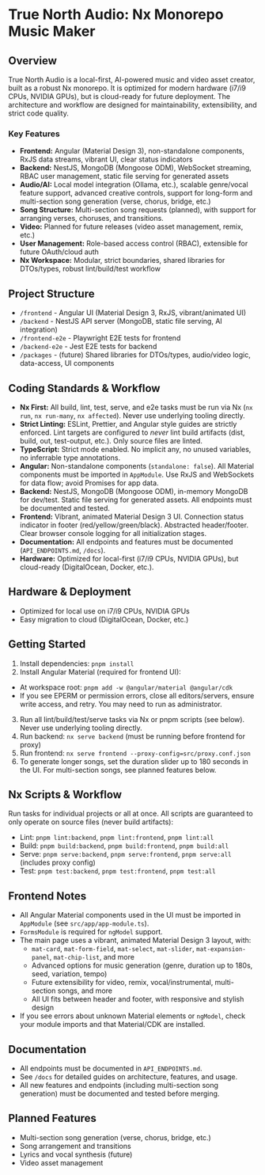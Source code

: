 
# True North Audio: Nx Monorepo Music Maker


## Overview
True North Audio is a local-first, AI-powered music and video asset creator, built as a robust Nx monorepo. It is optimized for modern hardware (i7/i9 CPUs, NVIDIA GPUs), but is cloud-ready for future deployment. The architecture and workflow are designed for maintainability, extensibility, and strict code quality.



### Key Features
- **Frontend:** Angular (Material Design 3), non-standalone components, RxJS data streams, vibrant UI, clear status indicators
- **Backend:** NestJS, MongoDB (Mongoose ODM), WebSocket streaming, RBAC user management, static file serving for generated assets
- **Audio/AI:** Local model integration (Ollama, etc.), scalable genre/vocal feature support, advanced creative controls, support for long-form and multi-section song generation (verse, chorus, bridge, etc.)
- **Song Structure:** Multi-section song requests (planned), with support for arranging verses, choruses, and transitions.
- **Video:** Planned for future releases (video asset management, remix, etc.)
- **User Management:** Role-based access control (RBAC), extensible for future OAuth/cloud auth
- **Nx Workspace:** Modular, strict boundaries, shared libraries for DTOs/types, robust lint/build/test workflow


## Project Structure
- `/frontend` - Angular UI (Material Design 3, RxJS, vibrant/animated UI)
- `/backend` - NestJS API server (MongoDB, static file serving, AI integration)
- `/frontend-e2e` - Playwright E2E tests for frontend
- `/backend-e2e` - Jest E2E tests for backend
- `/packages` - (future) Shared libraries for DTOs/types, audio/video logic, data-access, UI components


## Coding Standards & Workflow
- **Nx First:** All build, lint, test, serve, and e2e tasks must be run via Nx (`nx run`, `nx run-many`, `nx affected`). Never use underlying tooling directly.
- **Strict Linting:** ESLint, Prettier, and Angular style guides are strictly enforced. Lint targets are configured to *never* lint build artifacts (dist, build, out, test-output, etc.). Only source files are linted.
- **TypeScript:** Strict mode enabled. No implicit any, no unused variables, no inferrable type annotations.
- **Angular:** Non-standalone components (`standalone: false`). All Material components must be imported in `AppModule`. Use RxJS and WebSockets for data flow; avoid Promises for app data.
- **Backend:** NestJS, MongoDB (Mongoose ODM), in-memory MongoDB for dev/test. Static file serving for generated assets. All endpoints must be documented and tested.
- **Frontend:** Vibrant, animated Material Design 3 UI. Connection status indicator in footer (red/yellow/green/black). Abstracted header/footer. Clear browser console logging for all initialization stages.
- **Documentation:** All endpoints and features must be documented (`API_ENDPOINTS.md`, `/docs`).
- **Hardware:** Optimized for local-first (i7/i9 CPUs, NVIDIA GPUs), but cloud-ready (DigitalOcean, Docker, etc.).


## Hardware & Deployment
- Optimized for local use on i7/i9 CPUs, NVIDIA GPUs
- Easy migration to cloud (DigitalOcean, Docker, etc.)



## Getting Started
1. Install dependencies: `pnpm install`
2. Install Angular Material (required for frontend UI):
  - At workspace root: `pnpm add -w @angular/material @angular/cdk`
  - If you see EPERM or permission errors, close all editors/servers, ensure write access, and retry. You may need to run as administrator.
3. Run all lint/build/test/serve tasks via Nx or pnpm scripts (see below). Never use underlying tooling directly.
4. Run backend: `nx serve backend` (must be running before frontend for proxy)
5. Run frontend: `nx serve frontend --proxy-config=src/proxy.conf.json`
6. To generate longer songs, set the duration slider up to 180 seconds in the UI. For multi-section songs, see planned features below.


## Nx Scripts & Workflow
Run tasks for individual projects or all at once. All scripts are guaranteed to only operate on source files (never build artifacts):
- Lint: `pnpm lint:backend`, `pnpm lint:frontend`, `pnpm lint:all`
- Build: `pnpm build:backend`, `pnpm build:frontend`, `pnpm build:all`
- Serve: `pnpm serve:backend`, `pnpm serve:frontend`, `pnpm serve:all` (includes proxy config)
- Test: `pnpm test:backend`, `pnpm test:frontend`, `pnpm test:all`




## Frontend Notes
- All Angular Material components used in the UI must be imported in `AppModule` (see `src/app/app-module.ts`).
- `FormsModule` is required for `ngModel` support.
- The main page uses a vibrant, animated Material Design 3 layout, with:
  - `mat-card`, `mat-form-field`, `mat-select`, `mat-slider`, `mat-expansion-panel`, `mat-chip-list`, and more
  - Advanced options for music generation (genre, duration up to 180s, seed, variation, tempo)
  - Future extensibility for video, remix, vocal/instrumental, multi-section songs, and more
  - All UI fits between header and footer, with responsive and stylish design
- If you see errors about unknown Material elements or `ngModel`, check your module imports and that Material/CDK are installed.



## Documentation
- All endpoints must be documented in `API_ENDPOINTS.md`.
- See `/docs` for detailed guides on architecture, features, and usage.
- All new features and endpoints (including multi-section song generation) must be documented and tested before merging.

## Planned Features
- Multi-section song generation (verse, chorus, bridge, etc.)
- Song arrangement and transitions
- Lyrics and vocal synthesis (future)
- Video asset management

